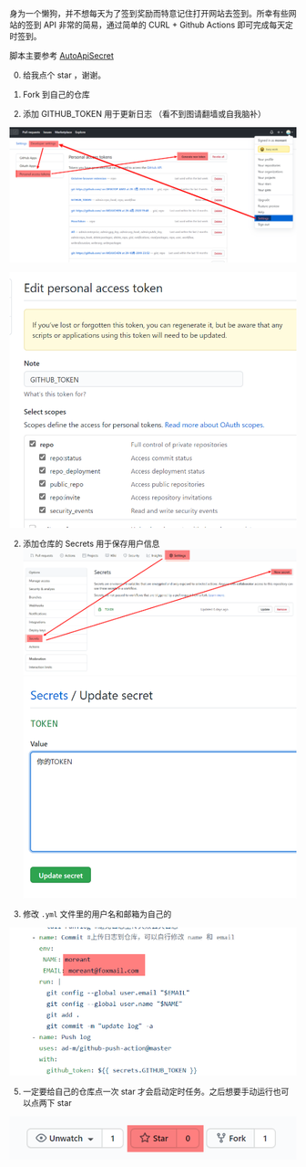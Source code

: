 身为一个懒狗，并不想每天为了签到奖励而特意记住打开网站去签到。所幸有些网站的签到 API 非常的简易，通过简单的 CURL + Github Actions 即可完成每天定时签到。



脚本主要参考 [AutoApiSecret](https://github.com/wangziyingwen/AutoApiSecret)



0.  给我点个 star ，谢谢。

1. Fork 到自己的仓库
2. 添加 GITHUB_TOKEN 用于更新日志 （看不到图请翻墙或自我脑补）

![1](.md_img/README/1.png)



![Snipaste_2020-08-24_01-33-40](.md_img/README/2.png)



2. 添加仓库的 Secrets 用于保存用户信息
![3](.md_img/README/3.png)
![4](.md_img/README/4.png)



4. 修改 `.yml` 文件里的用户名和邮箱为自己的

![image-20200824014119812](.md_img/README/image-20200824014119812.png)



5. 一定要给自己的仓库点一次 star 才会启动定时任务。之后想要手动运行也可以点两下 star 

![image-20200824014254989](.md_img/README/image-20200824014254989.png)
